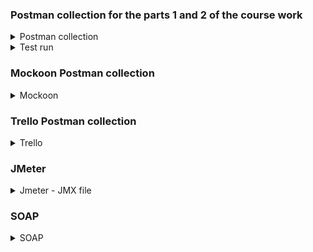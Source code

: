 ### **Postman collection for the parts 1 and 2 of the course work**

<details>
<summary> Postman collection</summary> 
 
 [Курсовая Работа 2.postman_collection.json](https://github.com/AlexDor001/Portfolio_Alexander/files/13208636/2.postman_collection.json)   
 
  </details>

  <details>
<summary> Test run</summary> 
    
  [Курсовая Работа 2.postman_test_run.json](https://github.com/AlexDor001/Portfolio_Alexander/files/13208634/2.postman_test_run.json)

  </details>


### **Mockoon Postman collection**

  <details>
<summary> Mockoon</summary> 
    
[Mockoon.postman_collection.json](https://github.com/AlexDor001/Portfolio_Alexander/files/13218065/Mockoon.postman_collection.json)

  </details> 


### **Trello Postman collection**

  <details>
<summary> Trello </summary> 
    
[Trello.postman_collection.json](https://github.com/AlexDor001/Portfolio_Alexander/files/13218127/Trello.postman_collection.json)

  </details> 

### **JMeter**

  <details>
<summary> Jmeter - JMX file </summary> 
    

  </details> 


### **SOAP**

  <details>
<summary> SOAP  </summary> 
   
 [SOAP_Ya_Speller.docx](https://github.com/AlexDor001/Portfolio_Alexander/files/13218461/SOAP_Ya_Speller.docx)   

  </details> 


  
